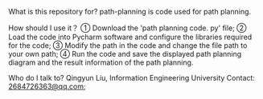 What is this repository for?
path-planning  is code used for path planning.

How should I use it？
① Download the 'path planning code. py' file;
② Load the code into Pycharm software and configure the libraries required for the code;
③ Modify the path in the code and change the file path to your own path;
④ Run the code and save the displayed path planning diagram and the result information of the path planning.

Who do I talk to?
Qingyun Liu, Information Engineering University
Contact: 2684726363@qq.com;
